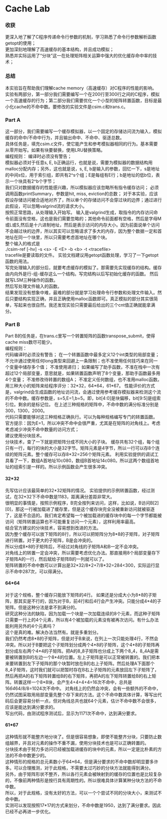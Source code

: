 # Cache Lab
### 收获
更深入地了解了C程序传递命令行参数的机制，学习熟悉了命令行参数解析函数getopt的使用；\
更加深刻地理解了高速缓存的基本结构，并且成功模拟；\
熟悉并实际运用了“分块”这一在处理矩阵相关运算中强大的优化缓存命中率的技术；

### 总结
本实验旨在帮助我们理解cache memory（高速缓存）对C程序的性能的影响。\
实验有两部分，第一部分我们需要编写一个在200行至300行之间的C程序，模拟一个高速缓存的行为；第二部分我们需要优化一个小型的矩阵转置函数，目标是最小化cache的不命中数。要修改的实验文件是csim.c和trans.c。
### Part A
这一部分，我们需要编写一个缓存模拟器，以一个固定的存储访问流为输入，模拟缓存的命中/不命中行为，并且输出命中、不命中、驱逐总数。\
具体任务是，填充csim.c文件，使它能产生和参考模拟器相同的行为。基本需要从零开始写。如果有块要替换，使用LRU替换策略。\
编程规则：
编译时必须没有警告；\
模拟器必须对于任意s, E, b正确运行，也就是说，需要为模拟器的数据结构用malloc分配内存；另外，这也就是说，s, E, b是输入的参数，回忆一下，s是地址的中间s位，用于索引组，即共有2^s个组；E是每组有E行；b是地址的低b位，表示一个块具有2^b个字节；\
我们只对数据缓存的性能感兴趣，所以模拟器应该忽略所有指令缓存访问；
必须调用函数printSummary，参数是hit, miss, eviction的总数；
对于本实验，应该假设存储访问被合适地对齐了，所以单个的存储访问不会穿过块的边界；通过进行此假设，可以忽略valgrind流的请求大小。\
按照正常思路，从处理输入开始写。
输入是valgrind生成，取指令的内存访问命令前面没有空格，这也是我们需要忽略的；其他命令前面都有空格，然后是字母M或L或S,然后是十六进制地址，然后是表示访问的内存大小。因为前面说单个访问不会越过块的边界，所以其实可以忽略请求了多大的内存，因为整个数据一定和首地址在同一个块里，所以只需要考虑首地址在哪个块。\
整个输入的格式是\
 ./csim-ref [-hv] -s \<s\> -E \<E> -b \<b> -t \<tracefile>\
tracefile是要读取的文件。
实验文档建议用getopt函数处理，学习了一下getopt函数的用法。\
写完处理输入的部分后，就要考虑缓存的模拟了。那需要先实现缓存的结构。缓存由内向外是行-组-缓存这么一个结构。写完结构以后写初始化缓存的函数。
然后就写LSM三种操作的函数。\
然后写处理文件输入的函数。\
结果发现没有想象中难，最难的部分就是学习处理命令行参数和处理文件输入。然后只要结构实现正确，并且正确使用malloc函数即可。真正模拟的部分其实很简单，写起来也很自然。我还发现实验只需要最后给出的三个cnt值正确就能拿满分。
### Part B
Part B的任务是，在trans.c里写一个转置矩阵的函数transpose_submit，使得cache miss数尽可能少。\
编程规则：\
代码编译时必须没有警告；
在一个转置函数中最多定义12个int类型的局部变量；
不允许通过使用任何long类型来回避上一条限制；也不准使用任何技巧来在同一个变量中储存多个值；
不准使用递归；
如果编写了助手函数，不准在栈中一次有超过12个局部变量，意思就是，如果转置函数声明了8个变量，那助手函数最多用4个变量；
不准修改待转置的数组A；
不准定义任何数组，也不准用malloc函数。\
用三种大小的矩阵来给程序评分：32\*32，64\*64，61\*67。
性能评价的方式是，valgrind会生成函数的地址访问流，会通过使用参考缓存模拟器来检测这个流的不命中数。缓存参数是，s=5,E=1,b=5。即，bit[4:0]是块偏移，bit[9:5]是组索引位。剩余的是标记位。
在上述三种规格的矩阵中，不命中数的满分标准分别是300，1300，2000。\
代码只需要能够对这三种规格正确执行。可以为每种规格编写专门的转置函数。\
官方提示：因为E=1，所以冲突不命中会很严重，尤其是在矩阵的对角线上。考虑考虑减少冲突不命中数量的访问方式；\
建议使用分块技术。\
分块技术，查了一下就是把矩阵分成不同大小的子块。
缓存共有32个组，每个组只有一行，每行的块的大小是32字节。矩阵元素是4字节，所以一行可以存8个连续的矩阵元素。整个缓存可以存8\*32=256个矩阵元素。
利用实验提供的调试工具看了一下，数组A首地址10c080，数组B首地址14c080。所以这两个数组首地址的组索引是一样的。所以示例函数会产生很多冲突。
#### 32*32
先写估计应该最简单的32\*32矩阵的情况。
实验提供的示例转置函数，经过测试，在32\*32下不命中数是1183，距离满分差距非常大。\
很明显的事情是，按照示例程序，B完全按列来访问，这样，比如说，B访问B[2][0]，那这一行被加载进了缓存里，但是这个缓存块完全没被重新访问就被驱逐了，这是不合适的。我们肯定希望每一个被加载进的缓存块中的每一个字节都能被访问（矩阵转置运算也不可能重复访问一个元素），这样利用率最高。\
结合官方建议的分块技术，容易想到改进的方法。\
因为整个缓存可以放下矩阵的8行，所以可以把矩阵分为8\*8的子矩阵，对子矩阵进行转置。对于更大的子矩阵，B是会冲突的。\
所以分成8\*8的子矩阵后，不经过对角线的子矩阵A和B一定不会冲突。\
对角线上的转置一定会冲突，所以需要考虑优化办法。那直接用8个局部变量存下子矩阵A的一行，然后赋给子矩阵B的一列就可以了。\
矩阵转置的不命中数可以计算出是32\*32/8\*2+7/8\*32=284<300，实际运行显示不命中287次，可以得满分。
#### 64*64
对于这个规格，整个缓存只能放下矩阵的4行。
如果还是分成大小为8\*8的子矩阵，那其实是不行的，因为对于B，前4行和后4行会产生冲突。只能分成4\*4的子矩阵。但是这种分法是拿不到满分的。\
研究这种分法的缺陷，因为加载一个块是一次加载连续的8个元素，而这种子矩阵只需要一行上的4个元素，所以有4个被加载的元素没有被再次访问。有什么办法能利用另外的4个元素吗？\
这个是真的难。解决办法当然有。就是多重划分。\
我们仍然考虑8\*8的子矩阵，但是对于B来说，在列上一次只能处理4行，不然会冲突。所以对于B要把这个子矩阵划分成两个4\*8的子矩阵，这个4\*8的子矩阵再划分成左右两个4\*4的子矩阵。把A的8_8子矩阵也分成上下两个8_4，8_4A是需要被转置到B的左边一个8\*4的位置。左上子矩阵是可以正常被转置的。我们把本来要转置到左下子矩阵的那个块暂时放在B的右上子矩阵。然后处理A下面那个8_4子矩阵，这时我们就可以把暂时存在B右上子矩阵的元素放回左下子矩阵了，然后再把A的右下矩阵转置给B的右下矩阵，再把A的左下矩阵转置给B的右上矩阵。转置这样一个8\*8块，会产生4+4+4+4=16次不命中，总共是16*64*64/8/8=1024次不命中。
对角线上的仍然会冲突，会有一些额外的不命中，仍然试图采取用局部变量先整个存下来的方法。这个不命中数具体计算，等写出代码后会更容易分析一点，但对角线总共也就64个元素，估计不命中数不会很多，应该是能达到满分要求的。\
写出代码，由测试程序测试后，显示为1171次不命中，达到满分要求。

#### 61*67
这种情形就不能整齐地分块了。但是很容易想象，即使不能整齐分块，只要防止数组越界，并且对元素的操作不重不漏，使用分块技术也是可以正确转置的。\
分块技术由于努力多访问已经被加载进缓存的块中的元素，所以一定是比朴素的方法的不命中数更少的。\
这种情形的规格的总元素数小于64\*64，但是满分要求的不命中数却明显要多许多。可以合理推测，对于此规格，不需要太过巧妙的分块方法就能得到满分。\
另外，由于矩阵形状不整齐，所以各行元素会被映射到的缓存的位置也是比较复杂的，不像前两种情形是按行具有周期性的。所以很难具体计算某种分块方法的不命中数。\
所以，对于此规格，没有太好的方法，可以一个个尝试不同的分块大小，来测试不命中数。\
实测可以发现按照17\*17的方式来划分，不命中数是1950，达到了满分要求。因此已经不必再进一步优化。


